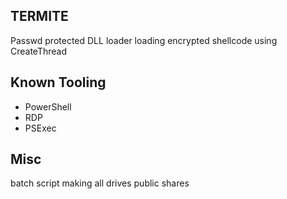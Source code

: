 ## TERMITE
Passwd protected DLL loader loading encrypted shellcode using CreateThread

## Known Tooling
* PowerShell
* RDP
* PSExec

## Misc
batch script making all drives public shares

